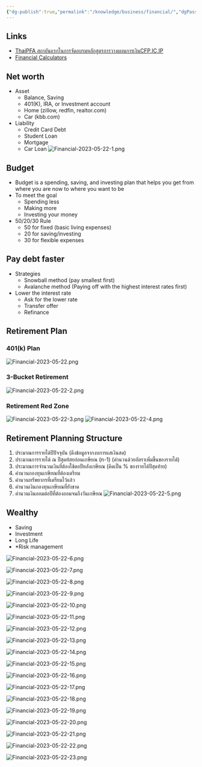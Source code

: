 ```yaml
---
{"dg-publish":true,"permalink":"/knowledge/business/financial/","dgPassFrontmatter":true}
---
```


## Links
- [ThaiPFA สถาบันแรกในการจัดอบรมหลักสูตรการวางแผนการเงินCFP,IC,IP](https://www.thaipfa.co.th/home)
- [Financial Calculators](https://www.fncalculator.com/)
## Net worth
- Asset
	- Balance, Saving
	- 401(K), IRA, or Investment account
	- Home (zillow, redfin, realtor.com)
	- Car (kbb.com)
- Liability
	- Credit Card Debt
	- Student Loan
	- Mortgage
	- Car Loan
![Financial-2023-05-22-1.png](/img/user/Attachments/Financial-2023-05-22-1.png)
## Budget
- Budget is a spending, saving, and investing plan that helps you get from where you are now to where you want to be
- To meet the goal
	- Spending less
	- Making more
	- Investing your money
- 50/20/30 Rule
	- 50 for fixed (basic living expenses)
	- 20 for saving/investing
	- 30 for flexible expenses
## Pay debt faster
- Strategies
	- Snowball method (pay smallest first)
	- Avalanche method (Paying off with the highest interest rates first)
- Lower the interest rate
	- Ask for the lower rate
	- Transfer offer
	- Refinance
## Retirement Plan
### 401(k) Plan
![Financial-2023-05-22.png](/img/user/Attachments/Financial-2023-05-22.png)
### 3-Bucket Retirement
![Financial-2023-05-22-2.png](/img/user/Attachments/Financial-2023-05-22-2.png)
### Retirement Red Zone
![Financial-2023-05-22-3.png](/img/user/Attachments/Financial-2023-05-22-3.png)
![Financial-2023-05-22-4.png](/img/user/Attachments/Financial-2023-05-22-4.png)
## Retirement Planning Structure
1. ประมาณการรายได้ปีปัจจุบัน (ดึงข้อมูลจากงบการแสเงินสด)
2. ประมาณการรายได้ ณ ปีสุดท้สยก่อนเกษียณ (n-1) (คำนวนด้วยอัตราเพิ่มขึ้นของรายได้)
3. ประมาณการจำนวนเงินที่ต้องใช้ตอปีหลังเกษียณ (คิดเป็น % ของรายได้ปีสุดท้าย)
4. คำนวนกองทุนเกษียณที่ต้องเตรียม
5. คำนวนทรัพยากรที่เตรียมไว้แล้ว
6. คำนวนเงินกองทุนเกษียณที่ยังขาด
7. คำนวนเงินออมต่อปีที่ต้องออมจนถึงวันเกษียณ
![Financial-2023-05-22-5.png](/img/user/Attachments/Financial-2023-05-22-5.png)
## Wealthy
- Saving
- Investment
- Long Life
- *Risk management

![Financial-2023-05-22-6.png](/img/user/Attachments/Financial-2023-05-22-6.png)

![Financial-2023-05-22-7.png](/img/user/Attachments/Financial-2023-05-22-7.png)

![Financial-2023-05-22-8.png](/img/user/Attachments/Financial-2023-05-22-8.png)

![Financial-2023-05-22-9.png](/img/user/Attachments/Financial-2023-05-22-9.png)

![Financial-2023-05-22-10.png](/img/user/Attachments/Financial-2023-05-22-10.png)

![Financial-2023-05-22-11.png](/img/user/Attachments/Financial-2023-05-22-11.png)

![Financial-2023-05-22-12.png](/img/user/Attachments/Financial-2023-05-22-12.png)

![Financial-2023-05-22-13.png](/img/user/Attachments/Financial-2023-05-22-13.png)

![Financial-2023-05-22-14.png](/img/user/Attachments/Financial-2023-05-22-14.png)

![Financial-2023-05-22-15.png](/img/user/Attachments/Financial-2023-05-22-15.png)

![Financial-2023-05-22-16.png](/img/user/Attachments/Financial-2023-05-22-16.png)

![Financial-2023-05-22-17.png](/img/user/Attachments/Financial-2023-05-22-17.png)

![Financial-2023-05-22-18.png](/img/user/Attachments/Financial-2023-05-22-18.png)

![Financial-2023-05-22-19.png](/img/user/Attachments/Financial-2023-05-22-19.png)

![Financial-2023-05-22-20.png](/img/user/Attachments/Financial-2023-05-22-20.png)

![Financial-2023-05-22-21.png](/img/user/Attachments/Financial-2023-05-22-21.png)

![Financial-2023-05-22-22.png](/img/user/Attachments/Financial-2023-05-22-22.png)

![Financial-2023-05-22-23.png](/img/user/Attachments/Financial-2023-05-22-23.png)
